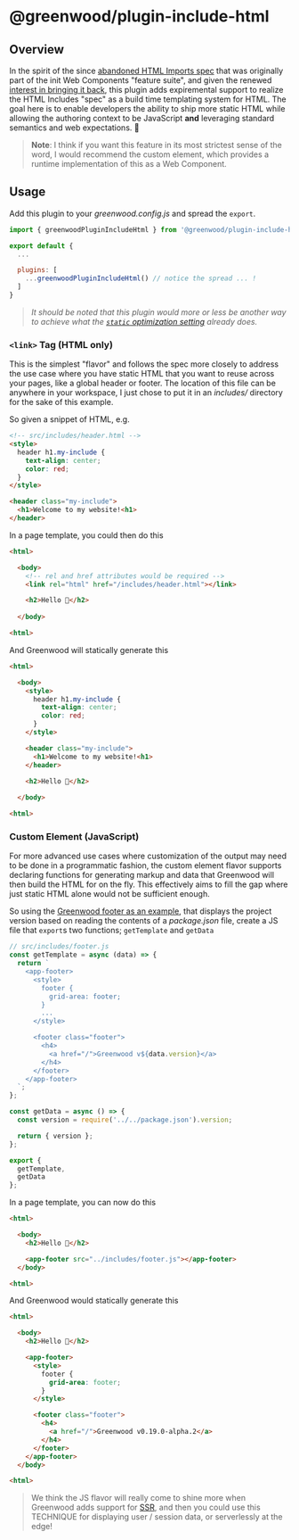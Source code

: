 # @greenwood/plugin-include-html

## Overview
In the spirit of the since [abandoned HTML Imports spec](https://www.html5rocks.com/en/tutorials/webcomponents/imports/) that was originally part of the init Web Components "feature suite", and given the renewed [interest in bringing it back](https://github.com/whatwg/html/issues/2791), this plugin adds expiremental support to realize the HTML Includes "spec" as a build time templating system for HTML.  The goal here is to enable developers the ability to ship more static HTML while allowing the authoring context to be JavaScript **and** leveraging standard semantics and web expectations. 💚 

> **Note**: I think if you want this feature in its most strictest sense of the word, I would recommend the [**<html-include>**](https://github.com/justinfagnani/html-include-element) custom element, which provides a runtime implementation of this as a Web Component.

## Usage
Add this plugin to your _greenwood.config.js_ and spread the `export`.

```javascript
import { greenwoodPluginIncludeHtml } from '@greenwood/plugin-include-html';

export default {
  ...

  plugins: [
    ...greenwoodPluginIncludeHtml() // notice the spread ... !
  ]
}
```

> _It should be noted that this plugin would more or less be another way to achieve what the [`static` optimization setting](https://www.greenwoodjs.io/docs/configuration/#optimization) already does._

### `<link>` Tag (HTML only)
This is the simplest "flavor" and follows the spec more closely to address the use case where you have static HTML that you want to reuse across your pages, like a global header or footer.  The location of this file can be anywhere in your workspace, I just chose to put it in an _includes/_ directory for the sake of this example.

So given a snippet of HTML, e.g.
```html
<!-- src/includes/header.html -->
<style>
  header h1.my-include {
    text-align: center;
    color: red;
  }
</style>

<header class="my-include">
  <h1>Welcome to my website!<h1>
</header> 
```

In a page template, you could then do this
```html
<html>

  <body>
    <!-- rel and href attributes would be required -->
    <link rel="html" href="/includes/header.html"></link>

    <h2>Hello 👋</h2>
  
  </body>

<html>
```

And Greenwood will statically generate this
```html
<html>

  <body>
    <style>
      header h1.my-include {
        text-align: center;
        color: red;
      }
    </style>

    <header class="my-include">
      <h1>Welcome to my website!<h1>
    </header> 

    <h2>Hello 👋</h2>
  
  </body>

<html>
```


### Custom Element (JavaScript)
For more advanced use cases where customization of the output may need to be done in a programmatic fashion, the custom element flavor supports declaring functions for generating markup and data that Greenwood will then build the HTML for on the fly.  This effectively aims to fill the gap where just static HTML alone would not be sufficient enough.

So using the [Greenwood footer as an example](https://github.com/ProjectEvergreen/greenwood/blob/master/www/includes/footer.js), that displays the project version based on reading the contents of a _package.json_ file, create a JS file that `export`s two functions; `getTemplate` and `getData`
```js
// src/includes/footer.js
const getTemplate = async (data) => {
  return `
    <app-footer>
      <style>
        footer {
          grid-area: footer;
        }
        ...
      </style>

      <footer class="footer">
        <h4>
          <a href="/">Greenwood v${data.version}</a>
        </h4>
      </footer>
    </app-footer>
  `;
};

const getData = async () => {
  const version = require('../../package.json').version;

  return { version };
};

export {
  getTemplate,
  getData
}; 
```

In a page template, you can now do this
```html
<html>

  <body>
    <h2>Hello 👋</h2>

    <app-footer src="../includes/footer.js"></app-footer>  
  </body>

<html>
```

And Greenwood would statically generate this
```html
<html>

  <body>
    <h2>Hello 👋</h2>

    <app-footer>
      <style>
        footer {
          grid-area: footer;
        }
      </style>

      <footer class="footer">
        <h4>
          <a href="/">Greenwood v0.19.0-alpha.2</a>
        </h4>
      </footer>
    </app-footer>  
  </body>

<html>
```

> We think the JS flavor will really come to shine more when Greenwood adds support for [SSR](https://github.com/ProjectEvergreen/greenwood/issues/708), and then you could use this TECHNIQUE for displaying user / session data, or serverlessly at the edge!
